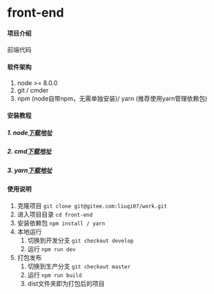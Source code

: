 # front-end

#### 项目介绍
前端代码

#### 软件架构
1. node >= 8.0.0
2. git / cmder
2. npm (node自带npm，无需单独安装)/ yarn (推荐使用yarn管理依赖包)


#### 安装教程

##### 1. node[下载地址](https://nodejs.org/zh-cn/download/releases/)
##### 2. cmd[下载地址](https://git-scm.com/downloads)
##### 3. yarn[下载地址](https://yarnpkg.com/latest.msi)

#### 使用说明

1. 克隆项目 `git clone git@gitee.com:liuqi07/work.git`
2. 进入项目目录 `cd front-end`
3. 安装依赖包 `npm install / yarn`
4. 本地运行 
    1. 切换到开发分支 `git checkout develop`
    2. 运行 `npm run dev`
5. 打包发布
    1. 切换到生产分支 `git checkout master`
    2. 运行 `npm run build`
    3. dist文件夹即为打包后的项目

